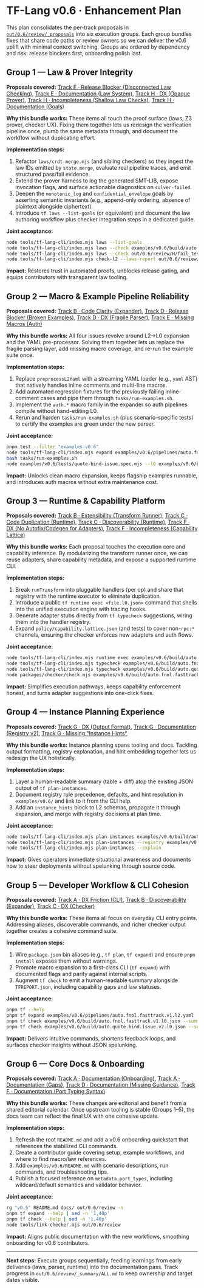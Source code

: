 # TF-Lang v0.6 · Enhancement Plan

This plan consolidates the per-track proposals in [`out/0.6/review/_proposals`](review/_proposals/INDEX.md) into six execution groups. Each group bundles fixes that share code paths or review owners so we can deliver the v0.6 uplift with minimal context switching. Groups are ordered by dependency and risk: release blockers first, onboarding polish last.

## Group 1 — Law & Prover Integrity
**Proposals covered:** [Track E · Release Blocker (Disconnected Law Checking)](review/_proposals/E-proposals.tf.md#release-blocker-disconnected-law-checking), [Track E · Documentation (Law System)](review/_proposals/E-proposals.tf.md#documentation-law-system), [Track H · DX (Opaque Prover)](review/_proposals/H-proposals.tf.md#dx-opaque-prover), [Track H · Incompleteness (Shallow Law Checks)](review/_proposals/H-proposals.tf.md#incompleteness-shallow-law-checks), [Track H · Documentation (Goals)](review/_proposals/H-proposals.tf.md#documentation-goals)

**Why this bundle works:** These items all touch the proof surface (laws, Z3 prover, checker UX). Fixing them together lets us redesign the verification pipeline once, plumb the same metadata through, and document the workflow without duplicating effort.

**Implementation steps:**
1. Refactor `laws/crdt-merge.mjs` (and sibling checkers) so they ingest the law IDs emitted by `state.merge`, evaluate real pipeline traces, and emit structured pass/fail evidence.
2. Extend the prover harness to log the generated SMT-LIB, expose invocation flags, and surface actionable diagnostics on `solver-failed`.
3. Deepen the `monotonic_log` and `confidential_envelope` goals by asserting semantic invariants (e.g., append-only ordering, absence of plaintext alongside ciphertext).
4. Introduce `tf laws --list-goals` (or equivalent) and document the law authoring workflow plus checker integration steps in a dedicated guide.

**Joint acceptance:**
```bash
node tools/tf-lang-cli/index.mjs laws --list-goals
node tools/tf-lang-cli/index.mjs laws --check examples/v0.6/build/auto.fnol.fasttrack.v1.l0.json --goal branch-exclusive --verbose
node tools/tf-lang-cli/index.mjs laws --check out/0.6/review/H/fail_test/fail.l0.json --goal confidential-envelope --expect-fail
node tools/tf-lang-cli/index.mjs check-l2 --laws-report out/0.6/review/E/law-audit.json examples/v0.6/pipelines/auto.fnol.fasttrack.v1.l2.yaml
```

**Impact:** Restores trust in automated proofs, unblocks release gating, and equips contributors with transparent law tooling.

## Group 2 — Macro & Example Pipeline Reliability
**Proposals covered:** [Track B · Code Clarity (Expander)](review/_proposals/B-proposals.tf.md#code-clarity-expander), [Track D · Release Blocker (Broken Examples)](review/_proposals/D-proposals.tf.md#release-blocker-broken-examples), [Track D · DX (Fragile Parser)](review/_proposals/D-proposals.tf.md#dx-fragile-parser), [Track E · Missing Macros (Auth)](review/_proposals/E-proposals.tf.md#missing-macros-auth)

**Why this bundle works:** All four issues revolve around L2→L0 expansion and the YAML pre-processor. Solving them together lets us replace the fragile parsing layer, add missing macro coverage, and re-run the example suite once.

**Implementation steps:**
1. Replace `preprocessL2Yaml` with a streaming YAML loader (e.g., `yaml` AST) that natively handles inline comments and multi-line macros.
2. Add automated regression fixtures for the previously failing inline-comment cases and pipe them through `tasks/run-examples.sh`.
3. Implement the `auth.*` macro family in the expander so auth pipelines compile without hand-editing L0.
4. Rerun and harden `tasks/run-examples.sh` (plus scenario-specific tests) to certify the examples are green under the new parser.

**Joint acceptance:**
```bash
pnpm test --filter "examples:v0.6"
node tools/tf-lang-cli/index.mjs expand examples/v0.6/pipelines/auto.fnol.fasttrack.v1.l2.yaml --out out/0.6/tmp/auto.fnol.fasttrack.v1.l0.json
bash tasks/run-examples.sh
node examples/v0.6/tests/quote-bind-issue.spec.mjs --l0 examples/v0.6/build/auto.quote.bind.issue.v2.l0.json
```

**Impact:** Unlocks clean macro expansion, keeps flagship examples runnable, and introduces auth macros without extra maintenance cost.

## Group 3 — Runtime & Capability Platform
**Proposals covered:** [Track B · Extensibility (Transform Runner)](review/_proposals/B-proposals.tf.md#extensibility-transform-runner), [Track C · Code Duplication (Runtime)](review/_proposals/C-proposals.tf.md#code-duplication-runtime), [Track C · Discoverability (Runtime)](review/_proposals/C-proposals.tf.md#discoverability-runtime), [Track F · DX (No Autofix/Codegen for Adapters)](review/_proposals/F-proposals.tf.md#dx-no-autofixcodegen-for-adapters), [Track F · Incompleteness (Capability Lattice)](review/_proposals/F-proposals.tf.md#incompleteness-capability-lattice)

**Why this bundle works:** Each proposal touches the execution core and capability inference. By modularizing the transform runner once, we can reuse adapters, share capability metadata, and expose a supported runtime CLI.

**Implementation steps:**
1. Break `runTransform` into pluggable handlers (per op) and share that registry with the runtime executor to eliminate duplication.
2. Introduce a public `tf runtime exec <file.l0.json>` command that shells into the unified execution engine with tracing hooks.
3. Generate adapter stubs directly from `tf typecheck` suggestions, wiring them into the handler registry.
4. Expand `policy/capability.lattice.json` (and tests) to cover non-`rpc:*` channels, ensuring the checker enforces new adapters and auth flows.

**Joint acceptance:**
```bash
node tools/tf-lang-cli/index.mjs runtime exec examples/v0.6/build/auto.fnol.fasttrack.v1.l0.json --trace
node tools/tf-lang-cli/index.mjs typecheck examples/v0.6/build/auto.fnol.fasttrack.v1.l0.json --emit-adapters out/0.6/tmp/adapters/
node tools/tf-lang-cli/index.mjs typecheck examples/v0.6/build/auto.quote.bind.issue.v2.l0.json --capabilities-report out/0.6/tmp/capabilities.json
node packages/checker/check.mjs examples/v0.6/build/auto.fnol.fasttrack.v1.l0.json --out out/0.6/tmp/TFREPORT.json
```

**Impact:** Simplifies execution pathways, keeps capability enforcement honest, and turns adapter suggestions into one-click fixes.

## Group 4 — Instance Planning Experience
**Proposals covered:** [Track G · DX (Output Format)](review/_proposals/G-proposals.tf.md#dx-output-format), [Track G · Documentation (Registry v2)](review/_proposals/G-proposals.tf.md#documentation-registry-v2), [Track G · Missing "Instance Hints"](review/_proposals/G-proposals.tf.md#missing-instance-hints)

**Why this bundle works:** Instance planning spans tooling and docs. Tackling output formatting, registry explanation, and hint embedding together lets us redesign the UX holistically.

**Implementation steps:**
1. Layer a human-readable summary (table + diff) atop the existing JSON output of `tf plan-instances`.
2. Document registry rule precedence, defaults, and hint resolution in `examples/v0.6/` and link to it from the CLI help.
3. Add an `instance_hints` block to L2 schemas, propagate it through expansion, and merge with registry decisions at plan time.

**Joint acceptance:**
```bash
node tools/tf-lang-cli/index.mjs plan-instances examples/v0.6/build/auto.fnol.fasttrack.v1.l0.json --format table
node tools/tf-lang-cli/index.mjs plan-instances --registry examples/v0.6/registry/fasttrack.instances.json examples/v0.6/build/auto.quote.bind.issue.v2.l0.json --format table
node tools/tf-lang-cli/index.mjs plan-instances --explain
```

**Impact:** Gives operators immediate situational awareness and documents how to steer deployments without spelunking through source code.

## Group 5 — Developer Workflow & CLI Cohesion
**Proposals covered:** [Track A · DX Friction (CLI)](review/_proposals/A-proposals.tf.md#dx-friction-cli), [Track B · Discoverability (Expander)](review/_proposals/B-proposals.tf.md#discoverability-expander), [Track C · DX (Checker)](review/_proposals/C-proposals.tf.md#dx-checker)

**Why this bundle works:** These items all focus on everyday CLI entry points. Addressing aliases, discoverable commands, and richer checker output together creates a cohesive command suite.

**Implementation steps:**
1. Wire `package.json` bin aliases (e.g., `tf plan`, `tf expand`) and ensure `pnpm install` exposes them without warnings.
2. Promote macro expansion to a first-class CLI (`tf expand`) with documented flags and parity against internal scripts.
3. Augment `tf check` to emit a human-readable summary alongside `TFREPORT.json`, including capability gaps and law statuses.

**Joint acceptance:**
```bash
pnpm tf --help
pnpm tf expand examples/v0.6/pipelines/auto.fnol.fasttrack.v1.l2.yaml --out out/0.6/tmp/auto.fnol.fasttrack.v1.l0.json
pnpm tf check examples/v0.6/build/auto.fnol.fasttrack.v1.l0.json --summary
pnpm tf check examples/v0.6/build/auto.quote.bind.issue.v2.l0.json --summary
```

**Impact:** Delivers intuitive commands, shortens feedback loops, and surfaces checker insights without JSON spelunking.

## Group 6 — Core Docs & Onboarding
**Proposals covered:** [Track A · Documentation (Onboarding)](review/_proposals/A-proposals.tf.md#documentation-onboarding), [Track A · Documentation (Gaps)](review/_proposals/A-proposals.tf.md#documentation-gaps), [Track D · Documentation (Missing Guidance)](review/_proposals/D-proposals.tf.md#documentation-missing-guidance), [Track F · Documentation (Port Typing Syntax)](review/_proposals/F-proposals.tf.md#documentation-port-typing-syntax)

**Why this bundle works:** These changes are editorial and benefit from a shared editorial calendar. Once upstream tooling is stable (Groups 1–5), the docs team can reflect the final UX with one cohesive update.

**Implementation steps:**
1. Refresh the root `README.md` and add a v0.6 onboarding quickstart that references the stabilized CLI commands.
2. Create a contributor guide covering setup, example workflows, and where to find macro/law references.
3. Add `examples/v0.6/README.md` with scenario descriptions, run commands, and troubleshooting tips.
4. Publish a focused reference on `metadata.port_types`, including wildcard/default semantics and validator behavior.

**Joint acceptance:**
```bash
rg "v0.5" README.md docs/ out/0.6/review -n
pnpm tf expand --help | sed -n '1,40p'
pnpm tf check --help | sed -n '1,40p'
node tools/link-checker.mjs out/0.6/review
```

**Impact:** Aligns public documentation with the new workflows, smoothing onboarding for v0.6 contributors.

---

**Next steps:** Execute groups sequentially, feeding learnings from early deliveries (laws, parser, runtime) into the documentation pass. Track progress in `out/0.6/review/_summary/ALL.md` to keep ownership and target dates visible.
